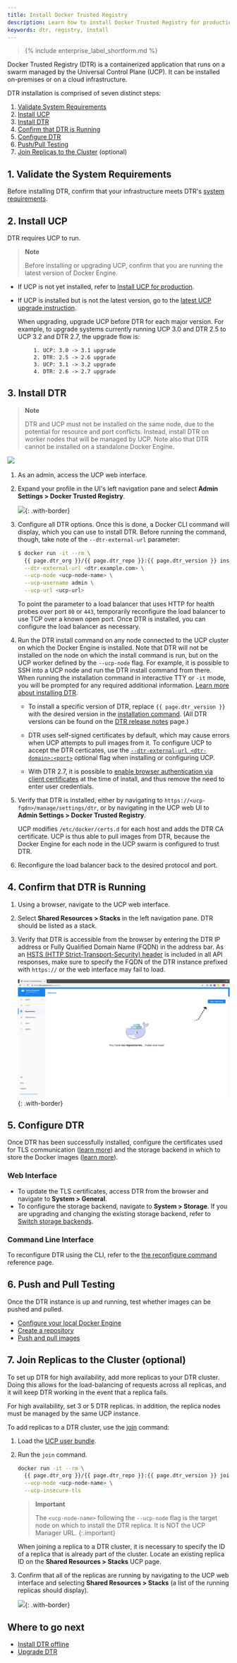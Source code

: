 ```yaml
---
title: Install Docker Trusted Registry
description: Learn how to install Docker Trusted Registry for production.
keywords: dtr, registry, install
---
```


>{% include enterprise_label_shortform.md %}

Docker Trusted Registry (DTR) is a containerized application that runs on a
swarm managed by the Universal Control Plane (UCP). It can be installed
on-premises or on a cloud infrastructure.

DTR installation is comprised of seven distinct steps:

  1. [Validate System Requirements](validate-the-system-requirements)
  2. [Install UCP](install-ucp)
  3. [Install DTR](install-dtr)
  4. [Confirm that DTR is Running](confirm-that-dtr-is-running)
  5. [Configure DTR](configure-dtr)
  6. [Push/Pull Testing](push/pull-testing)
  7. [Join Replicas to the Cluster](join-replicas-top-the-cluster) (optional)

## 1. Validate the System Requirements

Before installing DTR, confirm that your infrastructure meets DTR's [system requirements](./system-requirements).

## 2. Install UCP

DTR requires UCP to run.

>**Note**
>
>Before installing or upgrading UCP, confirm that you are running the latest version of Docker Engine.

*  If UCP is not yet installed, refer to [Install UCP for production](/ee/ucp/admin/install/).
*  If UCP is installed but is not the latest version, go to the [latest UCP upgrade instruction](/ee/ucp/admin/install/upgrade/).

    When upgrading, upgrade UCP before DTR for each major version. For example, to upgrade systems currently running UCP 3.0 and DTR 2.5 to UCP 3.2 and DTR 2.7, the upgrade flow is:

            1. UCP: 3.0 -> 3.1 upgrade
            2. DTR: 2.5 -> 2.6 upgrade
            3. UCP: 3.1 -> 3.2 upgrade
            4. DTR: 2.6 -> 2.7 upgrade

## 3. Install DTR

>**Note**
>
> DTR and UCP must not be installed on the same node, due to the potential for resource and port conflicts. Instead, install DTR on worker nodes that will be managed by UCP. Note also that DTR cannot be installed on a standalone Docker Engine.

![](../../images/install-dtr-1.svg)

1. As an admin, access the UCP web interface.

2. Expand your profile in the UI's left navigation pane and select **Admin Settings > Docker Trusted Registry**.

    ![](../../images/install-dtr-2.png){: .with-border}

3. Configure all DTR options. Once this is done, a Docker CLI command will display, which you can use to install DTR. Before running the command, though, take note of the `--dtr-external-url` parameter:

      ```bash
      $ docker run -it --rm \
        {{ page.dtr_org }}/{{ page.dtr_repo }}:{{ page.dtr_version }} install \
        --dtr-external-url <dtr.example.com> \
        --ucp-node <ucp-node-name> \
        --ucp-username admin \
        --ucp-url <ucp-url>
      ```

    To point the parameter to a load balancer that uses HTTP for health probes over port `80` or `443`, temporarily reconfigure the load balancer to use TCP over a known open port. Once DTR is installed, you can configure the load balancer as necessary.

4. Run the DTR install command on any node connected to the UCP cluster on which the Docker Engine is installed. Note that DTR will not be installed on the node on which the install command is run, but on the UCP worker defined by the `--ucp-node` flag. For example, it is possible to SSH into a UCP node and run the DTR install command from there. When running the installation command in interactive TTY or `-it` mode, you will be prompted for any required additional information. [Learn more about installing DTR](/reference/dtr/2.7/cli/install/).

    * To install a specific version of DTR, replace `{{ page.dtr_version }}` with the  desired version in the [installation command](#step-3-install-dtr). (All DTR versions can be found on the [DTR release notes](/ee/dtr/release-notes/) page.)

    * DTR uses self-signed certificates by default, which may cause errors when UCP attempts to pull images from it. To configure UCP to accept the DTR  certicates, use the [`--dtr-external-url <dtr-domain>:<port>`](/reference/dtr/2.7/cli/install/) optional flag when installing or configuring UCP.

    * With DTR 2.7, it is possible to [enable browser authentication via client
    certificates](/ee/enable-client-certificate-authentication/) at the time of install, and thus remove the need to enter user credentials.

5. Verify that DTR is installed, either by navigating to `https://<ucp-fqdn>/manage/settings/dtr`, or by navigating in the UCP web UI to **Admin Settings > Docker Trusted Registry**.

    UCP modifies `/etc/docker/certs.d` for each host and adds the DTR CA certificate. UCP is thus able to pull images from DTR, because the Docker Engine for each node in the UCP swarm is configured to trust DTR.

6. Reconfigure the load balancer back to the desired protocol and port.


## 4. Confirm that DTR is Running

1. Using a browser, navigate to the UCP web interface.

2. Select **Shared Resources > Stacks** in the left navigation pane. DTR should be listed as a stack.

3. Verify that DTR is accessible from the browser by entering the DTR IP address or Fully Qualified Domain Name (FQDN) in the address bar. As an [HSTS (HTTP Strict-Transport-Security) header](https://en.wikipedia.org/wiki/HTTP_Strict_Transport_Security) is included in all API responses, make sure to specify the FQDN of the DTR instance prefixed with `https://` or the web interface may fail to load.

    ![](../../images/create-repository-1.png){: .with-border}


## 5. Configure DTR

Once DTR has been successfully installed, configure the certificates used for TLS communication ([learn more](../configure/use-your-own-tls-certificates.md)) and the storage backend in which to store the Docker images ([learn more](../configure/external-storage/index.md)).

### Web Interface

  * To update the TLS certificates, access DTR from the browser and navigate to **System > General**.
  * To configure the storage backend, navigate to **System > Storage**. If you are upgrading and changing the existing storage backend, refer to [Switch storage backends](/ee/dtr/admin/configure/external-storage/storage-backend-migration/).

### Command Line Interface

  To reconfigure DTR using the CLI, refer to the [the reconfigure command](/reference/dtr/2.7/cli/reconfigure/) reference page.

## 6. Push and Pull Testing

Once the DTR instance is up and running, test whether images can be pushed and pulled.

* [Configure your local Docker Engine](../../user/access-dtr/index.md)
* [Create a repository](../../user/manage-images/index.md)
* [Push and pull images](../../user/manage-images/pull-and-push-images.md)

## 7. Join Replicas to the Cluster (optional)

To set up DTR for high availability, add more replicas to your DTR cluster. Doing this allows for the load-balancing of requests across all replicas, and it will keep DTR working in the event that a replica fails.

For high availability, set 3 or 5 DTR replicas. in addition, the replica nodes must be managed by the same UCP instance.

To add replicas to a DTR cluster, use the [join](/reference/dtr/2.7/cli/join/) command:

1. Load the [UCP user bundle](/ee/ucp/user-access/cli/#use-client-certificates).

2.  Run the `join` command.

    ```bash
    docker run -it --rm \
      {{ page.dtr_org }}/{{ page.dtr_repo }}:{{ page.dtr_version }} join \
      --ucp-node <ucp-node-name> \
      --ucp-insecure-tls
    ```

    > **Important**
    >
    > The `<ucp-node-name>` following the `--ucp-node` flag is the target node on which to install the DTR replica. It is NOT the UCP Manager URL.
    {:.important}

    When joining a replica to a DTR cluster, it is necessary to specify the
    ID of a replica that is already part of the cluster. Locate an
    existing replica ID on the **Shared Resources > Stacks** UCP page.

3. Confirm that all of the replicas are running by navigating to the UCP web interface and selecting **Shared Resources > Stacks** (a list of the running replicas should display).

    ![](../../images/install-dtr-6.png){: .with-border}

## Where to go next

- [Install DTR offline](install-offline.md)
- [Upgrade DTR](../upgrade.md)
